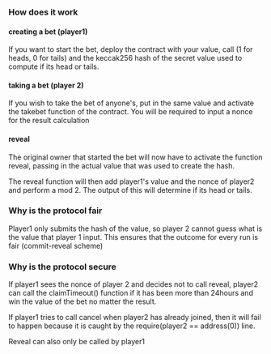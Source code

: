 
### How does it work

#### creating a bet (player1)
If you want to start the bet, deploy the contract with your value, call (1 for heads, 0 for tails) and the keccak256 hash of the secret value used to compute if its head or tails.

#### taking a bet (player 2)
If you wish to take the bet of anyone's, put in the same value and activate the takebet function of the contract. You will be required to input a nonce for the result calculation

#### reveal
The original owner that started the bet will now have to activate the function reveal, passing in the actual value that was used to create the hash. 

The reveal function will then add player1's value and the nonce of player2 and perform a mod 2. The output of this will determine if its head or tails.

### Why is the protocol fair
Player1 only submits the hash of the value, so player 2 cannot guess what is the value that player 1 input. This ensures that the outcome for every run is fair (commit-reveal scheme)

### Why is the protocol secure
If player1 sees the nonce of player 2 and decides not to call reveal, player2 can call the claimTimeout() function if it has been more than 24hours and win the value of the bet no matter the result.

If player1 tries to call cancel when player2 has already joined, then it will fail to happen because it is caught by the require(player2 == address(0)) line.

Reveal can also only be called by player1